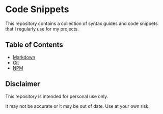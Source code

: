 # Code Snippets
This repository contains a collection of syntax guides and code snippets that I regularly use for my projects. 

## Table of Contents
- [Markdown](markdown/markdown-guide.md)
- [Git](git/git.md)
- [NPM](npm/npm.md)

## Disclaimer
This repository is intended for personal use only.

It may not be accurate or it may be out of date. Use at your own risk.
